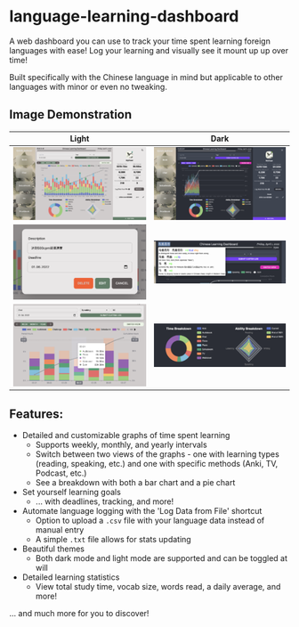 # language-learning-dashboard
A web dashboard you can use to track your time spent learning foreign languages with ease! Log your learning and visually see it mount up up over time!

Built specifically with the Chinese language in mind but  applicable to other languages with minor or even no tweaking.

## Image Demonstration

Light             |  Dark
:-------------------------:|:-------------------------:
![](/images/whole.png) | ![](/images/dark-whole.png)
![](/images/goal.png) | ![](/images/dark-top.png)
![](/images/light-track.png) | ![](/images/dark-stats-lower.png)

## Features:
- Detailed and customizable graphs of time spent learning
    - Supports weekly, monthly, and yearly intervals
    - Switch between two views of the graphs - one with learning types (reading, speaking, etc.) and one with specific methods (Anki, TV, Podcast, etc.)
    - See a breakdown with both a bar chart and a pie chart
- Set yourself learning goals
    - ... with deadlines, tracking, and more!
- Automate language logging with the 'Log Data from File' shortcut
    - Option to upload a `.csv` file with your language data instead of manual entry
    - A simple `.txt` file allows for stats updating
- Beautiful themes
    - Both dark mode and light mode are supported and can be toggled at will
- Detailed learning statistics
    - View total study time, vocab size, words read, a daily average, and more!

... and much more for you to discover!

